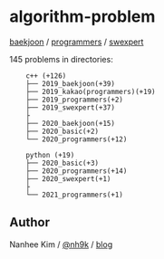 # algorithm-problem

[baekjoon](https://www.acmicpc.net/) / [programmers](https://programmers.co.kr/learn/challenges) / [swexpert](https://swexpertacademy.com/main/main.do)
  
  
145 problems in directories:

		c++ (+126)
		├── 2019_baekjoon(+39)
		├── 2019_kakao(programmers)(+19)
		├── 2019_programmers(+2)
		├── 2019_swexpert(+37)
		├
		├── 2020_baekjoon(+15)
		├── 2020_basic(+2)
		└── 2020_programmers(+12)

		python (+19)
		├── 2020_basic(+3)
		├── 2020_programmers(+14)
		├── 2020_swexpert(+1)
		├
		└── 2021_programmers(+1)

## Author
Nanhee Kim / [@nh9k](https://github.com/nh9k) / [blog](https://blog.naver.com/kimnanhee97)
